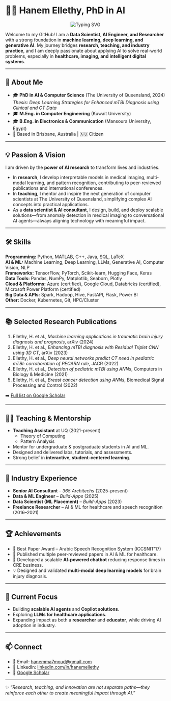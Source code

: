 # 👩‍💻 Hanem Ellethy, PhD in AI  

<div align="center">
  <img src="https://readme-typing-svg.herokuapp.com?font=Fira+Code&pause=1000&color=2F81F7&center=true&vCenter=true&width=435&lines=AI+Enthusiast+%7C+Python+Developer;Building+Intelligent+Systems;Always+Learning+New+Tech" alt="Typing SVG" />
</div>


Welcome to my GitHub! I am a **Data Scientist, AI Engineer, and Researcher** with a strong foundation in **machine learning, deep learning, and generative AI**. My journey bridges **research, teaching, and industry practice**, and I am deeply passionate about applying AI to solve real-world problems, especially in **healthcare, imaging, and intelligent digital systems**.  

---

## 🔬 About Me  

- 🎓 **PhD in AI & Computer Science** (The University of Queensland, 2024)  
  *Thesis: Deep Learning Strategies for Enhanced mTBI Diagnosis using Clinical and CT Data*  
- 🎓 **M.Eng. in Computer Engineering** (Kuwait University)  
- 🎓 **B.Eng. in Electronics & Communication** (Mansoura University, Egypt)  
- 📍 Based in Brisbane, Australia | 🇦🇺 Citizen  

---

## 💡 Passion & Vision  

I am driven by the **power of AI research** to transform lives and industries.  
- In **research**, I develop interpretable models in medical imaging, multi-modal learning, and pattern recognition, contributing to peer-reviewed publications and international conferences.  
- In **teaching**, I mentor and inspire the next generation of computer scientists at The University of Queensland, simplifying complex AI concepts into practical applications.  
- As a **data scientist & AI consultant**, I design, build, and deploy scalable solutions—from anomaly detection in medical imaging to conversational AI agents—always aligning technology with meaningful impact.  

---

## 🛠️ Skills  

**Programming:** Python, MATLAB, C++, Java, SQL, LaTeX  
**AI & ML:** Machine Learning, Deep Learning, LLMs, Generative AI, Computer Vision, NLP  
**Frameworks:** TensorFlow, PyTorch, Scikit-learn, Hugging Face, Keras  
**Data Tools:** Pandas, NumPy, Matplotlib, Seaborn, Plotly  
**Cloud & Platforms:** Azure (certified), Google Cloud, Databricks (certified), Microsoft Power Platform (certified)  
**Big Data & APIs:** Spark, Hadoop, Hive, FastAPI, Flask, Power BI  
**Other:** Docker, Kubernetes, Git, HPC/Cluster  

---

## 📚 Selected Research Publications  

1. Ellethy, H. et al., *Machine learning applications in traumatic brain injury diagnosis and prognosis*, arXiv (2024)  
2. Ellethy, H. et al., *Enhancing mTBI diagnosis with Residual Triplet CNN using 3D CT*, arXiv (2023)  
3. Ellethy, H. et al., *Deep neural networks predict CT need in pediatric mTBI: corroboration of PECARN rule*, JACR (2022)  
4. Ellethy, H. et al., *Detection of pediatric mTBI using ANNs*, Computers in Biology & Medicine (2021)  
5. Ellethy, H. et al., *Breast cancer detection using ANNs*, Biomedical Signal Processing and Control (2022)  

➡️ [Full list on Google Scholar](https://scholar.google.com/citations?user=qs9heBQAAAAJ&hl=en)  

---

## 👩‍🏫 Teaching & Mentorship  

- **Teaching Assistant** at UQ (2021–present)  
  - Theory of Computing  
  - Pattern Analysis  
- Mentor for undergraduate & postgraduate students in AI and ML.  
- Designed and delivered labs, tutorials, and assessments.  
- Strong belief in **interactive, student-centered learning**.  

---

## 💼 Industry Experience  

- **Senior AI Consultant** – *365 Architechs* (2025–present)  
- **Data & ML Engineer** – *Build-Apps* (2025)  
- **Data Scientist (ML Placement)** – *Build-Apps* (2023)  
- **Freelance Researcher** – AI & ML for healthcare and speech recognition (2016–2021)  

---

## 🏆 Achievements  

- 🥇 Best Paper Award – Arabic Speech Recognition System (ICCSNIT’17)  
- 📖 Published multiple peer-reviewed papers in AI & ML for healthcare.  
- 🤖 Developed a scalable **AI-powered chatbot** reducing response times in CRE business.  
- 💡 Designed and validated **multi-modal deep learning models** for brain injury diagnosis.  

---

## 🌱 Current Focus  

- Building **scalable AI agents** and **Copilot solutions**.  
- Exploring **LLMs for healthcare applications**.  
- Expanding impact as both a **researcher** and **educator**, while driving AI adoption in industry.  

---

## 📫 Connect  

- 📧 Email: [hanemma7moud@gmail.com](mailto:hanemma7moud@gmail.com)  
- 🔗 LinkedIn: [linkedin.com/in/hanemellethy](https://linkedin.com/in/hanemellethy)  
- 📄 [Google Scholar](https://scholar.google.com/citations?user=qs9heBQAAAAJ&hl=en)  

---

✨ *“Research, teaching, and innovation are not separate paths—they reinforce each other to create meaningful impact through AI.”*  

